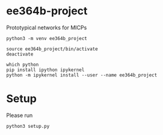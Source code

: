 # ee364b-project
Prototypical networks for MICPs

```
python3 -m venv ee364b_project

source ee364b_project/bin/activate
deactivate

which python
pip install ipython ipykernel
python -m ipykernel install --user --name ee364b_project
```

# Setup

Please run
```
python3 setup.py
```
